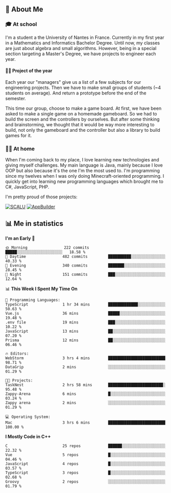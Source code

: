 ## 👀 About Me

### 🎓 At school

I'm a student a the University of Nantes in France. Currently in my first year in a Mathematics and Informatics Bachelor Degree. Until now, my classes are just about algebra and small algorithms. However, being in a special section targeting a Master's Degree, we have projects to engineer each year. 

#### 🔧🔬 Project of the year

Each year our "managers" give us a list of a few subjects for our engineering projects. Then we have to make small groups of students (~4 students on average). And return a prototype before the end of the semester.

This time our group, choose to make a game board. At first, we have been asked to make a single game on a homemade gameboard. So we had to build the screen and the controllers by ourselves. 
But after some thinking and brainstorming, we thought that it would be way more interesting to build, not only the gameboard and the controller but also a library to build games for it.

### 👨‍💻 At home

When I'm coming back to my place, I love learning new technologies and giving myself challenges. My main language is Java, mainly because I love OOP but also because it's the one I'm the most used to. I'm programming since my twelves when I was only doing Minecraft-oriented programming.  I quickly get into learning new programming languages which brought me to C#, JavaScript, PHP. 

I'm pretty proud of those projects:

[![SCALU](https://github-readme-stats.vercel.app/api/pin?username=renardfute&repo=SCALU)](https://github.com/renardfute/scalu)
[![AppBuilder](https://github-readme-stats.vercel.app/api/pin?username=pulsedev2&repo=AppBuilder)](https://github.com/pulsedev2/AppBuilder)

## 📊 Me in statistics
<!--START_SECTION:waka-->
**I'm an Early 🐤** 

```text
🌞 Morning                222 commits         █████░░░░░░░░░░░░░░░░░░░░   18.58 % 
🌆 Daytime                482 commits         ██████████░░░░░░░░░░░░░░░   40.33 % 
🌃 Evening                340 commits         ███████░░░░░░░░░░░░░░░░░░   28.45 % 
🌙 Night                  151 commits         ███░░░░░░░░░░░░░░░░░░░░░░   12.64 % 
```


📊 **This Week I Spent My Time On** 

```text
💬 Programming Languages: 
TypeScript               1 hr 34 mins        █████████████░░░░░░░░░░░░   50.63 % 
Vue.js                   36 mins             █████░░░░░░░░░░░░░░░░░░░░   19.48 % 
.env file                19 mins             ███░░░░░░░░░░░░░░░░░░░░░░   10.22 % 
JavaScript               13 mins             ██░░░░░░░░░░░░░░░░░░░░░░░   07.20 % 
Prisma                   12 mins             ██░░░░░░░░░░░░░░░░░░░░░░░   06.46 % 

🔥 Editors: 
WebStorm                 3 hrs 4 mins        █████████████████████████   98.71 % 
DataGrip                 2 mins              ░░░░░░░░░░░░░░░░░░░░░░░░░   01.29 % 

🐱‍💻 Projects: 
TaskNest                 2 hrs 58 mins       ████████████████████████░   95.48 % 
Zappy-Arena              6 mins              █░░░░░░░░░░░░░░░░░░░░░░░░   03.24 % 
Zappy arena              2 mins              ░░░░░░░░░░░░░░░░░░░░░░░░░   01.29 % 

💻 Operating System: 
Mac                      3 hrs 6 mins        █████████████████████████   100.00 % 
```

**I Mostly Code in C++** 

```text
C                        25 repos            ██████░░░░░░░░░░░░░░░░░░░   22.32 % 
Vue                      5 repos             █░░░░░░░░░░░░░░░░░░░░░░░░   04.46 % 
JavaScript               4 repos             █░░░░░░░░░░░░░░░░░░░░░░░░   03.57 % 
TypeScript               3 repos             █░░░░░░░░░░░░░░░░░░░░░░░░   02.68 % 
Groovy                   2 repos             ░░░░░░░░░░░░░░░░░░░░░░░░░   01.79 % 
```




<!--END_SECTION:waka-->
